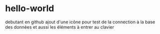 # hello-world
debutant en github
ajout d'une icône pour test de la connection à la base des données
et aussi les éléments à entrer au clavier
